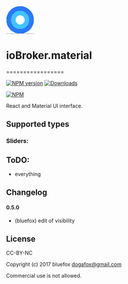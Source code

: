 ![Logo](admin/material.png)
# ioBroker.material
=================

[![NPM version](http://img.shields.io/npm/v/iobroker.material.svg)](https://www.npmjs.com/package/iobroker.material)
[![Downloads](https://img.shields.io/npm/dm/iobroker.material.svg)](https://www.npmjs.com/package/iobroker.material)

[![NPM](https://nodei.co/npm/iobroker.material.png?downloads=true)](https://nodei.co/npm/iobroker.material/)

React and Material UI interface.

## Supported types

### Sliders:


## ToDO:
- everything

## Changelog
#### 0.5.0
* (bluefox) edit of visibility

## License
CC-BY-NC

Copyright (c) 2017 bluefox <dogafox@gmail.com>

Commercial use is not allowed.